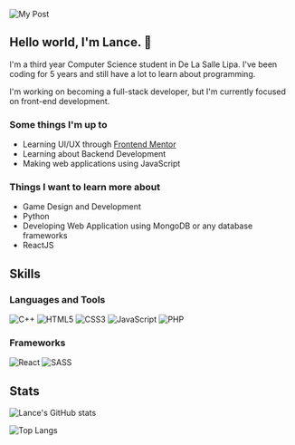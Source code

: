 ![My Post](https://user-images.githubusercontent.com/81515700/112753365-ea9a0580-9009-11eb-9cd6-25bdd8d6d208.png)

## Hello world, I'm Lance. 👋
I'm a third year Computer Science student in De La Salle Lipa. I've been coding for 5 years and still have a lot to learn about programming.

I'm working on becoming a full-stack developer, but I'm currently focused on front-end development.

### Some things I'm up to

 - Learning UI/UX through [Frontend Mentor](https://www.frontendmentor.io/solutions)
 - Learning about Backend Development
 - Making web applications using JavaScript

### Things I want to learn more about

 - Game Design and Development
 - Python
 - Developing Web Application using MongoDB or any database frameworks
 - ReactJS

## Skills
### Languages and Tools

![C++](https://img.shields.io/badge/c++-%2300599C.svg?style=for-the-badge&logo=c%2B%2B&logoColor=white) ![HTML5](https://img.shields.io/badge/html5-%23E34F26.svg?style=for-the-badge&logo=html5&logoColor=white) ![CSS3](https://img.shields.io/badge/css3-%231572B6.svg?style=for-the-badge&logo=css3&logoColor=white) ![JavaScript](https://img.shields.io/badge/javascript-%23323330.svg?style=for-the-badge&logo=javascript&logoColor=%23F7DF1E) ![PHP](https://img.shields.io/badge/php-%23777BB4.svg?style=for-the-badge&logo=php&logoColor=white)

### Frameworks

![React](https://img.shields.io/badge/react-%2320232a.svg?style=for-the-badge&logo=react&logoColor=%2361DAFB) ![SASS](https://img.shields.io/badge/SASS-hotpink.svg?style=for-the-badge&logo=SASS&logoColor=white)
## Stats
![Lance's GitHub stats](https://github-readme-stats.vercel.app/api?username=lancemartija&show_icons=true&theme=tokyonight)

![Top Langs](https://github-readme-stats.vercel.app/api/top-langs/?username=lancemartija&theme=tokyonight)


